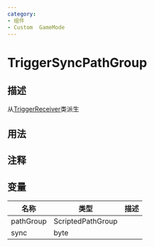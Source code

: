 ```yaml
---
category: 
- 组件
- Custom  GameMode
---
```

# TriggerSyncPathGroup
## 描述
从[TriggerReceiver](./TriggerReceiver.md)类派生
## 用法

## 注释

## 变量
| 名称 | 类型 | 描述 |
| ----------- | ----------- | ----------- |
| pathGroup | ScriptedPathGroup |  |  
| sync | byte |  |  
